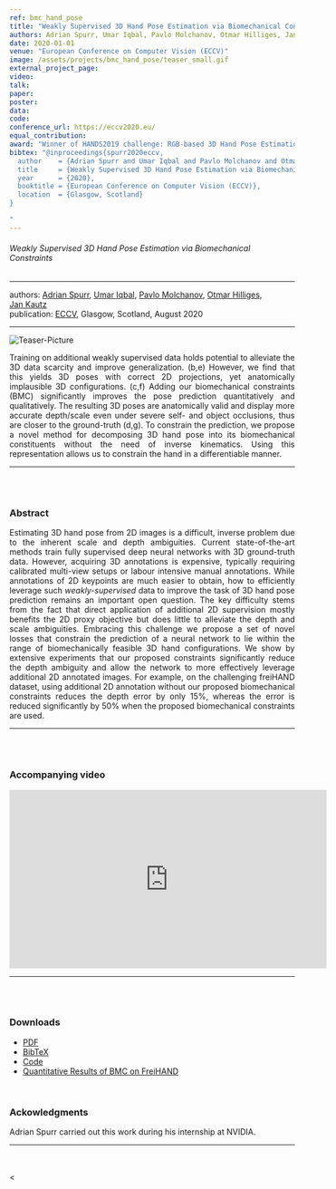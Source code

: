 ```yaml
---
ref: bmc_hand_pose
title: "Weakly Supervised 3D Hand Pose Estimation via Biomechanical Constraints"
authors: Adrian Spurr, Umar Iqbal, Pavlo Molchanov, Otmar Hilliges, Jan Kautz
date: 2020-01-01
venue: "European Conference on Computer Vision (ECCV)"
image: /assets/projects/bmc_hand_pose/teaser_small.gif
external_project_page: 
video: 
talk: 
paper: 
poster: 
data: 
code: 
conference_url: https://eccv2020.eu/
equal_contribution: 
award: "Winner of HANDS2019 challenge: RGB-based 3D Hand Pose Estimation while Interacting with Objects"
bibtex: "@inproceedings{spurr2020eccv,
  author    = {Adrian Spurr and Umar Iqbal and Pavlo Molchanov and Otmar Hilliges and Jan Kautz},
  title     = {Weakly Supervised 3D Hand Pose Estimation via Biomechanical Constraints},
  year      = {2020},
  booktitle = {European Conference on Computer Vision (ECCV)},
  location  = {Glasgow, Scotland}
}

"
---
```


<h6>Weakly Supervised 3D Hand Pose Estimation via Biomechanical Constraints</h6>
<hr/>

<div class="fullcol">
    <div class="teaser-info-projectpage">
            <span class="normalcap">authors:</span>
            <span class="authorcap">
                <nobr><a href="/people/spurra/" title="Adrian Spurr">Adrian Spurr</a>, </nobr>
                <nobr><a href="http://www.umariqbal.info" title="Umar Iqbal">Umar Iqbal</a>, </nobr>
                <nobr><a href="https://research.nvidia.com/person/pavlo-molchanov" title="Pavlo Molchanov">Pavlo Molchanov</a>, </nobr>
                <nobr><a href="/people/hilliges/" title="Otmar Hilliges">Otmar Hilliges</a>, </nobr>
                <nobr><a href="http://www.jankautz.com" title="Jan Kautz">Jan Kautz</a> </nobr>
            </span>
            <br/>
            <span class="normalcap"><nobr>publication: </nobr></span>
            <span class="authorcap">
                <a class="a-text-ext" href="https://eccv2020.eu" title="ECCV">ECCV</a>, Glasgow, Scotland, August 2020
            </span>
        <hr />
    </div>
</div>

<div class="fullcol">
    <img class="fullcol" src="<?php ait_root_dir();?>projects/2020/bmc_hand_pose/teaser.png" alt="Teaser-Picture" />
    <div class="fullcol">
        <p align="justify">
            <span class="figurecap">
                Training on additional weakly supervised data holds potential to alleviate the 3D data scarcity and improve generalization. (b,e) However, we find that this yields 3D poses with correct 2D projections, yet anatomically implausible 3D configurations. (c,f) Adding our biomechanical constraints (BMC) significantly improves the pose prediction quantitatively and qualitatively. The resulting 3D poses are anatomically valid and display more accurate depth/scale even under severe self- and object occlusions, thus are closer to the ground-truth (d,g). To constrain the prediction, we propose a novel method for decomposing 3D hand pose into its biomechanical constituents without the need of inverse kinematics. Using this representation allows us to constrain the hand in a differentiable manner.
           </span>
        </p>
        <hr />
        <br/>
        <br/>
    </div>
</div>

<div class="fullcol">
    <h3>Abstract</h3>
    <p align="justify">
Estimating 3D hand pose from 2D images is a difficult, inverse problem due to the inherent scale and depth ambiguities. Current state-of-the-art methods train fully supervised deep neural networks with 3D ground-truth data. 
However, acquiring 3D annotations is expensive, typically requiring calibrated multi-view setups or labour intensive manual annotations.
While annotations of 2D keypoints are much easier to obtain, how to efficiently leverage such <i>weakly-supervised</i> data to improve the task of 3D hand pose prediction remains an important open question. 
The key difficulty stems from the fact that direct application of additional 2D supervision mostly benefits the 2D proxy objective but does little to alleviate the depth and scale ambiguities. 
Embracing this challenge we propose a set of novel losses that constrain the prediction of a neural network to lie within the range of biomechanically feasible 3D hand configurations. 
We show by extensive experiments that our proposed constraints significantly reduce the depth ambiguity and allow the network to more effectively leverage additional 2D annotated images.
For example, on the challenging freiHAND dataset, using additional 2D annotation without our proposed biomechanical constraints reduces the depth error by only 15%, whereas the error is reduced significantly by 50% when the proposed biomechanical constraints are used. 
    </p>
    <hr />
    <br/>
    <br/>
</div>

<div class="fullcol">
<h3>Accompanying video</h3>
    <div class="video">
      <iframe width="560" height="315" src="https://www.youtube.com/embed/LAcAYMc5cVs" frameborder="0" allow="accelerometer; autoplay; encrypted-media; gyroscope; picture-in-picture" allowfullscreen></iframe>
    </p>
    <hr />
    <br/>
    <br/>
</div>




<div class="fullcol">
 <h3>Downloads</h3>
    <ul class="linklist">
        <li class="a-pdf"><a title="PDF" href="https://arxiv.org/pdf/2003.09282.pdf">PDF</a></li>
        <li class="a-bib"><a title="BibTex" href="<?php ait_root_dir();?>projects/2020/bmc_hand_pose/bmc_hand_pose.bib">BibTeX</a></li>
        <li class="a-cod"><a title="Code" href="https://github.com/spurra/bmc_hand_pose">Code</a></li>
        <li class="a-cod"><a title="Quantitative Results" href="<?php ait_root_dir();?>projects/2020/bmc_hand_pose/quant_results_fh_bmc.txt">Quantitative Results of BMC on FreiHAND</a>
    </ul>
    <br/>
</div>
</ul>


<div class="fullcol">
    <h3>Ackowledgments</h3>
    <p align="justify">
    Adrian Spurr carried out this work during his internship at NVIDIA.
    </p>
    <hr />
    <br/>
    <br/>
<